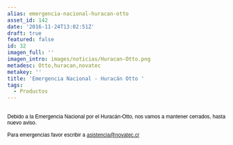 ```yaml
---
alias: emergencia-nacional-huracan-otto
asset_id: 142
date: '2016-11-24T13:02:51Z'
draft: true
featured: false
id: 32
imagen_full: ''
imagen_intro: images/noticias/Huracan-Otto.png
metadesc: Otto,huracan,novatec
metakey: ''
title: 'Emergencia Nacional - Huracán Otto '
tags:
  - Productos
---
```

<p><img src="images/noticias/NInews.jpg" alt="" /></p>
<p><span style="color: #000000; font-family: Helvetica; font-size: 12px;">Debido a la Emergencia Nacional por el Huracán-Otto, nos vamos a mantener cerrados, hasta nuevo aviso.  </span></p>
<div style="color: #000000; font-family: Helvetica; font-size: 12px;">Para emergencias favor escribir a <a href="mailto:asistencia@novatec.cr">asistencia@novatec.cr</a></div>
<div style="color: #000000; font-family: Helvetica; font-size: 12px;"> </div>
<div style="color: #000000; font-family: Helvetica; font-size: 12px;"> </div>
<!--more-->